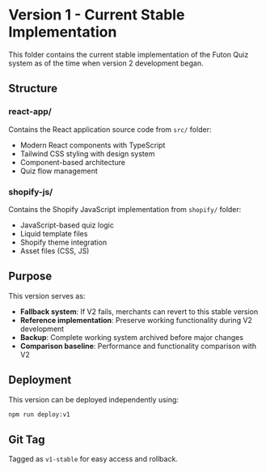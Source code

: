 # Version 1 - Current Stable Implementation

This folder contains the current stable implementation of the Futon Quiz system as of the time when version 2 development began.

## Structure

### react-app/
Contains the React application source code from `src/` folder:
- Modern React components with TypeScript
- Tailwind CSS styling with design system
- Component-based architecture
- Quiz flow management

### shopify-js/
Contains the Shopify JavaScript implementation from `shopify/` folder:
- JavaScript-based quiz logic
- Liquid template files
- Shopify theme integration
- Asset files (CSS, JS)

## Purpose
This version serves as:
- **Fallback system**: If V2 fails, merchants can revert to this stable version
- **Reference implementation**: Preserve working functionality during V2 development
- **Backup**: Complete working system archived before major changes
- **Comparison baseline**: Performance and functionality comparison with V2

## Deployment
This version can be deployed independently using:
```bash
npm run deploy:v1
```

## Git Tag
Tagged as `v1-stable` for easy access and rollback.